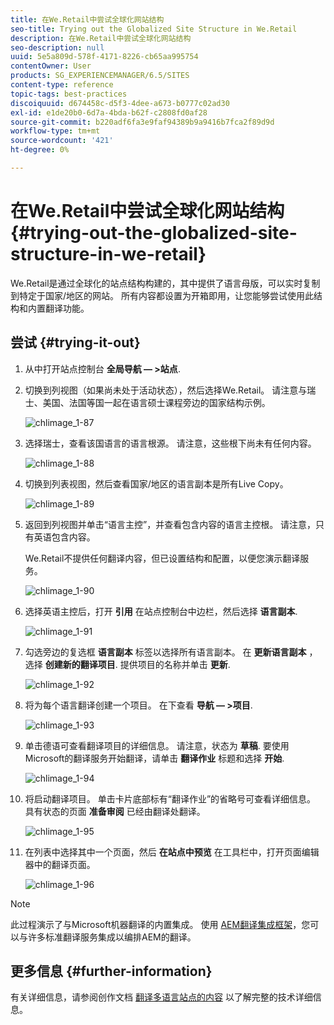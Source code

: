 ```yaml
---
title: 在We.Retail中尝试全球化网站结构
seo-title: Trying out the Globalized Site Structure in We.Retail
description: 在We.Retail中尝试全球化网站结构
seo-description: null
uuid: 5e5a809d-578f-4171-8226-cb65aa995754
contentOwner: User
products: SG_EXPERIENCEMANAGER/6.5/SITES
content-type: reference
topic-tags: best-practices
discoiquuid: d674458c-d5f3-4dee-a673-b0777c02ad30
exl-id: e1de20b0-6d7a-4bda-b62f-c2808fd0af28
source-git-commit: b220adf6fa3e9faf94389b9a9416b7fca2f89d9d
workflow-type: tm+mt
source-wordcount: '421'
ht-degree: 0%

---
```


# 在We.Retail中尝试全球化网站结构{#trying-out-the-globalized-site-structure-in-we-retail}

We.Retail是通过全球化的站点结构构建的，其中提供了语言母版，可以实时复制到特定于国家/地区的网站。 所有内容都设置为开箱即用，让您能够尝试使用此结构和内置翻译功能。

## 尝试 {#trying-it-out}

1. 从中打开站点控制台 **全局导航 — >站点**.
1. 切换到列视图（如果尚未处于活动状态），然后选择We.Retail。 请注意与瑞士、美国、法国等国一起在语言硕士课程旁边的国家结构示例。

   ![chlimage_1-87](assets/chlimage_1-87a.png)

1. 选择瑞士，查看该国语言的语言根源。 请注意，这些根下尚未有任何内容。

   ![chlimage_1-88](assets/chlimage_1-88a.png)

1. 切换到列表视图，然后查看国家/地区的语言副本是所有Live Copy。

   ![chlimage_1-89](assets/chlimage_1-89a.png)

1. 返回到列视图并单击“语言主控”，并查看包含内容的语言主控根。 请注意，只有英语包含内容。

   We.Retail不提供任何翻译内容，但已设置结构和配置，以便您演示翻译服务。

   ![chlimage_1-90](assets/chlimage_1-90a.png)

1. 选择英语主控后，打开 **引用** 在站点控制台中边栏，然后选择 **语言副本**.

   ![chlimage_1-91](assets/chlimage_1-91.png)

1. 勾选旁边的复选框 **语言副本** 标签以选择所有语言副本。 在 **更新语言副本** ，选择 **创建新的翻译项目**. 提供项目的名称并单击 **更新**.

   ![chlimage_1-92](assets/chlimage_1-92.png)

1. 将为每个语言翻译创建一个项目。 在下查看 **导航 — >项目**.

   ![chlimage_1-93](assets/chlimage_1-93.png)

1. 单击德语可查看翻译项目的详细信息。 请注意，状态为 **草稿**. 要使用Microsoft的翻译服务开始翻译，请单击 **翻译作业** 标题和选择 **开始**.

   ![chlimage_1-94](assets/chlimage_1-94.png)

1. 将启动翻译项目。 单击卡片底部标有“翻译作业”的省略号可查看详细信息。 具有状态的页面 **准备审阅** 已经由翻译处翻译。

   ![chlimage_1-95](assets/chlimage_1-95.png)

1. 在列表中选择其中一个页面，然后 **在站点中预览** 在工具栏中，打开页面编辑器中的翻译页面。

   ![chlimage_1-96](assets/chlimage_1-96.png)

>[!NOTE]
>
>此过程演示了与Microsoft机器翻译的内置集成。 使用 [AEM翻译集成框架](/help/sites-administering/translation.md)，您可以与许多标准翻译服务集成以编排AEM的翻译。

## 更多信息 {#further-information}

有关详细信息，请参阅创作文档 [翻译多语言站点的内容](/help/sites-administering/translation.md) 以了解完整的技术详细信息。
